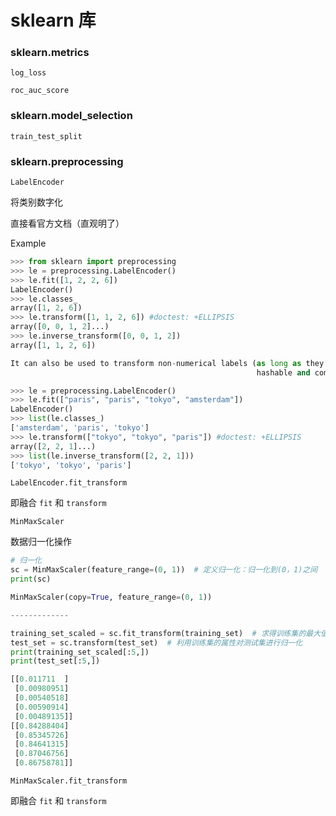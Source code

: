 # sklearn 库

### sklearn.metrics

`log_loss`





`roc_auc_score`







### sklearn.model_selection

`train_test_split`







### sklearn.preprocessing

`LabelEncoder`

将类别数字化

直接看官方文档（直观明了）

Example

```python
>>> from sklearn import preprocessing
>>> le = preprocessing.LabelEncoder()
>>> le.fit([1, 2, 2, 6])
LabelEncoder()
>>> le.classes_
array([1, 2, 6])
>>> le.transform([1, 1, 2, 6]) #doctest: +ELLIPSIS
array([0, 0, 1, 2]...)
>>> le.inverse_transform([0, 0, 1, 2])
array([1, 1, 2, 6])

It can also be used to transform non-numerical labels (as long as they are
                                                       hashable and comparable) to numerical labels.

>>> le = preprocessing.LabelEncoder()
>>> le.fit(["paris", "paris", "tokyo", "amsterdam"])
LabelEncoder()
>>> list(le.classes_)
['amsterdam', 'paris', 'tokyo']
>>> le.transform(["tokyo", "tokyo", "paris"]) #doctest: +ELLIPSIS
array([2, 2, 1]...)
>>> list(le.inverse_transform([2, 2, 1]))
['tokyo', 'tokyo', 'paris']
```



`LabelEncoder.fit_transform`

即融合 `fit` 和 `transform`





`MinMaxScaler`

数据归一化操作

```python
# 归一化
sc = MinMaxScaler(feature_range=(0, 1))  # 定义归一化：归一化到(0，1)之间
print(sc)

MinMaxScaler(copy=True, feature_range=(0, 1))

-------------

training_set_scaled = sc.fit_transform(training_set)  # 求得训练集的最大值，最小值这些训练集固有的属性，并在训练集上进行归一化
test_set = sc.transform(test_set)  # 利用训练集的属性对测试集进行归一化
print(training_set_scaled[:5,])
print(test_set[:5,])

[[0.011711  ]
 [0.00980951]
 [0.00540518]
 [0.00590914]
 [0.00489135]]
[[0.84288404]
 [0.85345726]
 [0.84641315]
 [0.87046756]
 [0.86758781]]
```

`MinMaxScaler.fit_transform`

即融合 `fit` 和 `transform`





